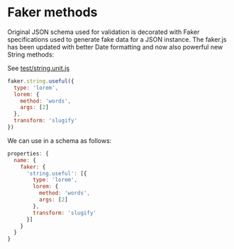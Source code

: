 # Faker methods

Original JSON schema used for validation is decorated with Faker specifications used to generate fake data
for a JSON instance. The faker.js has been updated with better Date formatting and now also powerful new String methods:

See [test/string.unit.js](https://github.com/kristianmandrup/faker.js/blob/ca6c76c597cd45450e25437a9d8bb08e19e37822/test/string.unit.js)

```js
faker.string.useful({
  type: 'lorem',
  lorem: {
    method: 'words',
    args: [2]
  },
  transform: 'slugify'
})
```           

We can use in a schema as follows:

```js
properties: {
  name: {
    faker: {
      'string.useful': [{
        type: 'lorem',
        lorem: {
          method: 'words',
          args: [2]
        },
        transform: 'slugify'
      }]
    }
  }
}
```           

